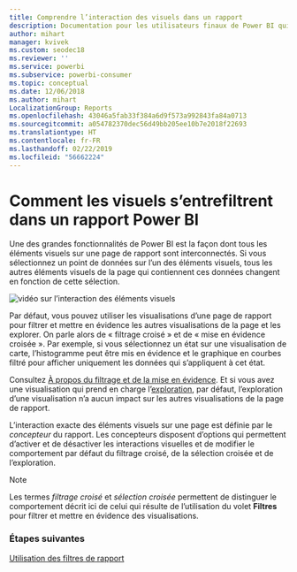 ```yaml
---
title: Comprendre l’interaction des visuels dans un rapport
description: Documentation pour les utilisateurs finaux de Power BI qui explique comment les éléments visuels interagissent sur une page de rapport.
author: mihart
manager: kvivek
ms.custom: seodec18
ms.reviewer: ''
ms.service: powerbi
ms.subservice: powerbi-consumer
ms.topic: conceptual
ms.date: 12/06/2018
ms.author: mihart
LocalizationGroup: Reports
ms.openlocfilehash: 43046a5fab33f384a6d9f573a992843fa84a0713
ms.sourcegitcommit: a054782370dec56d49bb205ee10b7e2018f22693
ms.translationtype: HT
ms.contentlocale: fr-FR
ms.lasthandoff: 02/22/2019
ms.locfileid: "56662224"
---
```

# <a name="how-visuals-cross-filter-each-other-in-a-power-bi-report"></a>Comment les visuels s’entrefiltrent dans un rapport Power BI
Une des grandes fonctionnalités de Power BI est la façon dont tous les éléments visuels sur une page de rapport sont interconnectés. Si vous sélectionnez un point de données sur l’un des éléments visuels, tous les autres éléments visuels de la page qui contiennent ces données changent en fonction de cette sélection. 

![vidéo sur l’interaction des éléments visuels](media/end-user-interactions/interactions.gif)

Par défaut, vous pouvez utiliser les visualisations d’une page de rapport pour filtrer et mettre en évidence les autres visualisations de la page et les explorer. On parle alors de « filtrage croisé » et de « mise en évidence croisée ». Par exemple, si vous sélectionnez un état sur une visualisation de carte, l’histogramme peut être mis en évidence et le graphique en courbes filtré pour afficher uniquement les données qui s’appliquent à cet état.

Consultez [À propos du filtrage et de la mise en évidence](../power-bi-reports-filters-and-highlighting.md). Et si vous avez une visualisation qui prend en charge l’[exploration](../power-bi-visualization-drill-down.md), par défaut, l’exploration d’une visualisation n’a aucun impact sur les autres visualisations de la page de rapport. 

L’interaction exacte des éléments visuels sur une page est définie par le *concepteur* du rapport. Les concepteurs disposent d’options qui permettent d’activer et de désactiver les interactions visuelles et de modifier le comportement par défaut du filtrage croisé, de la sélection croisée et de l’exploration.
  
> [!NOTE]
> Les termes *filtrage croisé* et *sélection croisée* permettent de distinguer le comportement décrit ici de celui qui résulte de l’utilisation du volet **Filtres** pour filtrer et mettre en évidence des visualisations.  

### <a name="next-steps"></a>Étapes suivantes
[Utilisation des filtres de rapport](../power-bi-how-to-report-filter.md)
